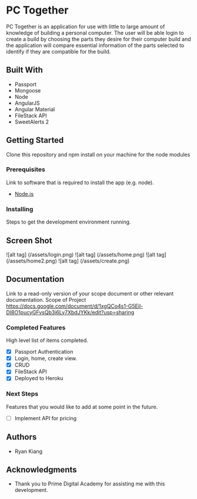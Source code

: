 # PC Together

PC Together is an application for use with little to large amount of knowledge of building a personal computer. The user will be able login to create a build by choosing the parts they desire for their computer build and the application will compare essential information of the parts selected to identify if they are compatible for the build. 

## Built With

- Passport
- Mongoose
- Node
- AngularJS
- Angular Material
- FileStack API
- SweetAlerts 2

## Getting Started

Clone this repository and npm install on your machine for the node modules

### Prerequisites

Link to software that is required to install the app (e.g. node).

- [Node.js](https://nodejs.org/en/)


### Installing

Steps to get the development environment running.

## Screen Shot

![alt tag] (/assets/login.png)
![alt tag] (/assets/home.png)
![alt tag] (/assets/home2.png)
![alt tag] (/assets/create.png)

## Documentation

Link to a read-only version of your scope document or other relevant documentation.
Scope of Project
https://docs.google.com/document/d/1xgQCo4s1-G5Eil-Dl8O1pucyGFvsQb3i6Ly7XbdJYKk/edit?usp=sharing

### Completed Features

High level list of items completed.

- [x] Passport Authentication
- [x] Login, home, create view.
- [x] CRUD
- [x] FileStack API
- [x] Deployed to Heroku

### Next Steps

Features that you would like to add at some point in the future.

- [ ] Implement API for pricing

## Authors

* Ryan Kiang


## Acknowledgments

* Thank you to Prime Digital Academy for assisting me with this development.
